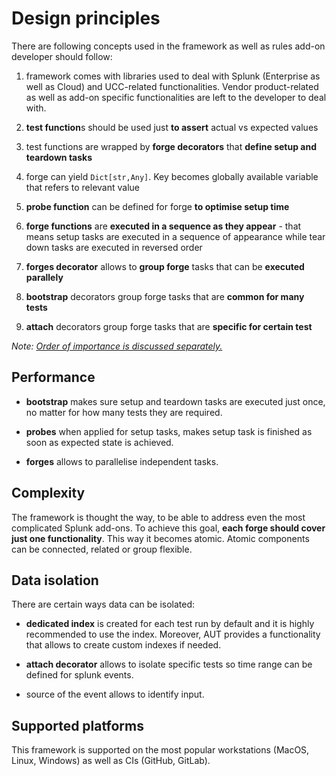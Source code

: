# Design principles

There are following concepts used in the framework as well as rules add-on developer should follow:

1. framework comes with libraries used to deal with Splunk (Enterprise as well as Cloud) and UCC-related functionalities. Vendor product-related as well as add-on specific functionalities are left to the developer to deal with.

2. **test function**s should be used just **to assert** actual vs expected values

3. test functions are wrapped by **forge decorators** that **define setup and teardown tasks**

4. forge can yield `Dict[str,Any]`. Key becomes globally available variable that refers to relevant value

5. **probe function** can be defined for forge **to optimise setup time**

6. **forge functions** are **executed in a sequence as they appear**  - that means setup tasks are executed in a sequence of appearance while tear down tasks are executed in reversed order

7. **forges decorator** allows to **group forge** tasks that can be **executed parallely**

8. **bootstrap** decorators group forge tasks that are **common for many tests**

9. **attach** decorators group forge tasks that are **specific for certain test**

*Note: [Order of importance is discussed separately.](./index.md#principles)*

## Performance

- **bootstrap** makes sure setup and teardown tasks are executed just once, no matter for how many tests they are required.

- **probes** when applied for setup tasks, makes setup task is finished as soon as expected state is achieved.

- **forges** allows to parallelise independent tasks.


## Complexity

The framework is thought the way, to be able to address even the most complicated Splunk add-ons. To achieve this goal, **each forge should cover just one functionality**. This way it becomes atomic. Atomic components can be connected, related or group flexible.

## Data isolation

There are certain ways data can be isolated:

- **dedicated index** is created for each test run by default and it is highly recommended to use the index. Moreover, AUT provides a functionality that allows to create custom indexes if needed.    

- **attach decorator** allows to isolate specific tests so time range can be defined for splunk events.

- source of the event allows to identify input.

## Supported platforms

This framework is supported on the most popular workstations (MacOS, Linux, Windows) as well as CIs (GitHub, GitLab).

